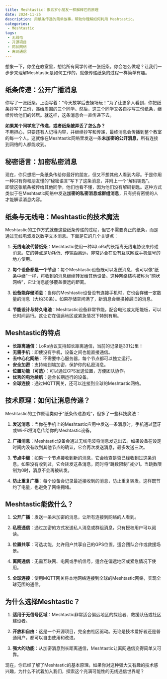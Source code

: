 ```yaml
---
title: Meshtastic：像五岁小朋友一样解释它的原理
date: 2024-11-25
description: 用纸条传递的简单故事，帮助你理解如何利用 Meshtastic。
categories:
 - Meshtastic
tags:
 - 无线电
 - 开源项目
 - 网状网络
 - 离网通信
---
```


想象一下，你坐在教室里，想给所有同学传递一张纸条。你会怎么做呢？让我们一步步来理解Meshtastic是如何工作的，就像传递纸条的过程一样简单有趣。

## **纸条传递：公开广播消息**

你写了一张纸条，上面写着：“今天放学后去操场玩！”为了让更多人看到，你把纸条抄写了三份，递给周围的三个同学。然后，这三个同学又各自抄写三份纸条，继续传给他们的邻居。就这样，这条消息会一直传递下去。

**如果某个同学忘了传递，或者纸条被弄丢了怎么办？**  
不用担心，只要还有人记得内容，并继续抄写和传递，最终消息会传播到整个教室的每一个人。这就像在Meshtastic网络里发送一条**未加密的公开消息**，所有连接到网络的人都能收到。

## **秘密语言：加密私密消息**

现在，你只想把一条纸条传给你最好的朋友，但又不想其他人看到内容。于是你用一种只有你和朋友懂的“秘密语言”写下了这条消息，并附上一个“解码钥匙”。  
即使这张纸条被传给其他同学，他们也看不懂，因为他们没有解码钥匙。这种方式类似于在Meshtastic网络中发送**加密的私密消息或群组消息**，只有拥有密钥的人才能解读消息内容。

## **纸条与无线电：Meshtastic的技术魔法**

Meshtastic的工作方式就像这些纸条传递的过程，但它不需要真正的纸条，而是通过无线电波发送数字文本消息。下面是它的几个关键点：

1. **无线电波代替纸条**：Meshtastic使用一种叫LoRa的长距离无线电协议来传递消息。它的特点是功耗低、传输距离远，非常适合在没有互联网或手机信号的地方使用。

2. **每个设备都是一个节点**：每个Meshtastic设备既可以发送消息，也可以像“纸条中继”一样，将收到的消息继续转发给其他设备。这种网络结构被称为“网状网络”，它让消息能够覆盖很远的距离。

3. **设备能存储消息**：当你的Meshtastic设备没有连接手机时，它也会存储一定数量的消息（大约30条）。如果存储空间满了，新消息会替换掉最旧的消息。

4. **节能设计与持久电池**：Meshtastic设备非常节能，配合电池或太阳能板，可以长时间运行。这让它在偏远地区或紧急情况下特别有用。

## **Meshtastic的特点**

- **长距离通信**：LoRa协议支持超长距离通信，当前的记录是331公里！  
- **无需手机**：即使没有手机，设备之间也能直接通信。  
- **去中心化网络**：不需要中心服务器，每个节点都可以独立运行。  
- **安全加密**：支持端到端加密，保护你的私密消息。  
- **位置功能（可选）**：可以通过GPS发送位置，方便团队协作。  
- **优秀的电池续航**：适合长期运行的设备。  
- **全球连接**：通过MQTT网关，还可以连接到全球的Meshtastic网络。

## **技术原理：如何让消息传递？**

Meshtastic的工作原理类似于“纸条传递游戏”，但多了一些科技魔法：

1. **发送消息**：当你在手机上的Meshtastic应用中发送一条消息时，手机通过蓝牙或Wi-Fi将消息传给你的Meshtastic设备。

2. **广播消息**：Meshtastic设备会通过无线电波将消息发送出去。如果设备在设定时间内没有收到其他节点的确认，它会再次发送消息，最多发送三次。

3. **节点中继**：如果一个节点接收到新的消息，它会检查是否已经收到过这条消息。如果没有收到过，它会转发这条消息，同时将“跳数限制”减少1。当跳数限制为0时，消息不会再被转发。

4. **防止重复广播**：每个设备会记录最近接收到的消息，防止重复转发。这样既节约了电量，也避免了网络拥堵。

## **Meshtastic能做什么？**

1. **公开广播**：发送一条未加密的消息，让所有连接到网络的人看到。

2. **私密通信**：通过加密的方式发送私人消息或群组消息，只有授权用户可以阅读。

3. **位置共享**：可选功能，允许用户共享自己的GPS位置，适合团队合作或救援场景。

4. **离网通信**：无需互联网、电网或手机信号，适合在偏远地区或紧急情况下使用。

5. **全球连接**：使用MQTT网关将本地网络连接到全球的Meshtastic网络，实现全球范围的通信。

## **为什么选择Meshtastic？**

1. **适用于无信号区域**：Meshtastic非常适合偏远地区的探险者、救援队伍或社区建设者。

2. **开放和自由**：这是一个开源项目，完全由社区驱动。无论是技术爱好者还是普通用户，都可以自由使用和改进。

3. **强大的功能**：从加密消息到长距离通信，Meshtastic让离网通信变得简单又可靠。

现在，你已经了解了Meshtastic的基本原理。如果你对这种强大又有趣的技术感兴趣，为什么不试着加入我们，探索这个充满可能性的无线通信世界呢？